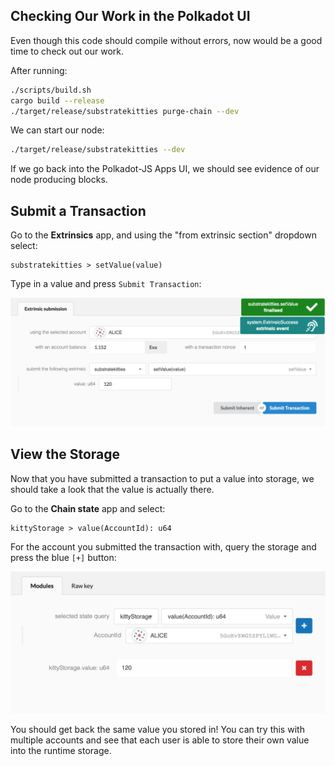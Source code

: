 ## Checking Our Work in the Polkadot UI

Even though this code should compile without errors, now would be a good time to check out our work.

After running:

```bash
./scripts/build.sh
cargo build --release
./target/release/substratekitties purge-chain --dev
```

We can start our node:

```bash
./target/release/substratekitties --dev
```

If we go back into the Polkadot-JS Apps UI, we should see evidence of our node producing blocks.

## Submit a Transaction

Go to the **Extrinsics** app, and using the "from extrinsic section" dropdown select:

```
substratekitties > setValue(value)
```

Type in a value and press `Submit Transaction`:

![Submit a storage mapping in the Polkadot-JS Apps UI](./assets/submit-storage-mapping.png)

## View the Storage

Now that you have submitted a transaction to put a value into storage, we should take a look that the value is actually there.

Go to the **Chain state** app and select:

```
kittyStorage > value(AccountId): u64
```

For the account you submitted the transaction with, query the storage and press the blue `[+]` button:

![Query for storage mapping](./assets/view-storage-mapping.png)

You should get back the same value you stored in! You can try this with multiple accounts and see that each user is able to store their own value into the runtime storage.
